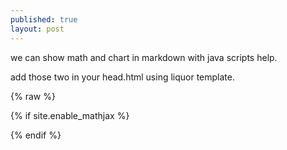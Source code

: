 ```yaml
---
published: true
layout: post
---
```

we can show math and chart in markdown with java scripts help.

add those two in your head.html using liquor template. 


{% raw %}
<!--
<script src="//cdn.rawgit.com/knsv/mermaid/master/dist/mermaid.min.js"></script>
<link rel="stylesheet" href="//cdn.rawgit.com/knsv/mermaid/master/dist/mermaid.css">
<script>mermaid.initialize({startOnLoad:true});</script>
<!--


<!--
   <!-- MathJax -->
   {% if site.enable_mathjax %}
   <script type="text/javascript" src="//cdn.mathjax.org/mathjax/latest/MathJax.js?config=TeX-AMS-MML_HTMLorMML">
   </script>
   {% endif %}
<!--
{% endraw %}